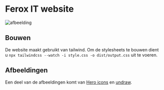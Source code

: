 # Ferox IT website

![afbeelding](https://i.wqrld.net/static/Linux_nhm.png)

## Bouwen
De website maakt gebruikt van tailwind. Om de stylesheets te bouwen dient u `npx tailwindcss --watch -i style.css -o dist/output.css` uit te voeren.

## Afbeeldingen
Een deel van de afbeeldingen komt van [Hero icons](https://heroicons.com) en [undraw](https://undraw.co/illustrations).
